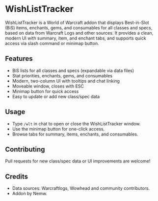 # WishListTracker

WishListTracker is a World of Warcraft addon that displays Best-in-Slot (BiS) items, enchants, gems, and consumables for all classes and specs, based on data from Warcraft Logs and other sources. It provides a clean, modern UI with summary, item, and enchant tabs, and supports quick access via slash command or minimap button.

## Features
- BiS lists for all classes and specs (expandable via data files)
- Stat priorities, enchants, gems, and consumables
- Modern, two-column UI with tooltips and chat linking
- Moveable window, closes with ESC
- Minimap button for quick access
- Easy to update or add new class/spec data

## Usage
- Type `/wlt` in chat to open or close the WishListTracker window.
- Use the minimap button for one-click access.
- Browse tabs for summary, items, enchants, and consumables.

## Contributing
Pull requests for new class/spec data or UI improvements are welcome!

## Credits
- Data sources: Warcraftlogs, Wowhead and community contributors.
- Addon by Nemw.